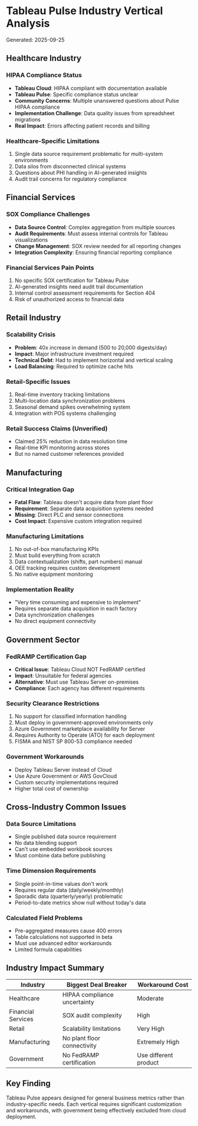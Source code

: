 # Tableau Pulse Industry Vertical Analysis

Generated: 2025-09-25

## Healthcare Industry

### HIPAA Compliance Status
- **Tableau Cloud**: HIPAA compliant with documentation available
- **Tableau Pulse**: Specific compliance status unclear
- **Community Concerns**: Multiple unanswered questions about Pulse HIPAA compliance
- **Implementation Challenge**: Data quality issues from spreadsheet migrations
- **Real Impact**: Errors affecting patient records and billing

### Healthcare-Specific Limitations
1. Single data source requirement problematic for multi-system environments
2. Data silos from disconnected clinical systems
3. Questions about PHI handling in AI-generated insights
4. Audit trail concerns for regulatory compliance

## Financial Services

### SOX Compliance Challenges
- **Data Source Control**: Complex aggregation from multiple sources
- **Audit Requirements**: Must assess internal controls for Tableau visualizations
- **Change Management**: SOX review needed for all reporting changes
- **Integration Complexity**: Ensuring financial reporting compliance

### Financial Services Pain Points
1. No specific SOX certification for Tableau Pulse
2. AI-generated insights need audit trail documentation
3. Internal control assessment requirements for Section 404
4. Risk of unauthorized access to financial data

## Retail Industry

### Scalability Crisis
- **Problem**: 40x increase in demand (500 to 20,000 digests/day)
- **Impact**: Major infrastructure investment required
- **Technical Debt**: Had to implement horizontal and vertical scaling
- **Load Balancing**: Required to optimize cache hits

### Retail-Specific Issues
1. Real-time inventory tracking limitations
2. Multi-location data synchronization problems
3. Seasonal demand spikes overwhelming system
4. Integration with POS systems challenging

### Retail Success Claims (Unverified)
- Claimed 25% reduction in data resolution time
- Real-time KPI monitoring across stores
- But no named customer references provided

## Manufacturing

### Critical Integration Gap
- **Fatal Flaw**: Tableau doesn't acquire data from plant floor
- **Requirement**: Separate data acquisition systems needed
- **Missing**: Direct PLC and sensor connections
- **Cost Impact**: Expensive custom integration required

### Manufacturing Limitations
1. No out-of-box manufacturing KPIs
2. Must build everything from scratch
3. Data contextualization (shifts, part numbers) manual
4. OEE tracking requires custom development
5. No native equipment monitoring

### Implementation Reality
- "Very time consuming and expensive to implement"
- Requires separate data acquisition in each factory
- Data synchronization challenges
- No direct equipment connectivity

## Government Sector

### FedRAMP Certification Gap
- **Critical Issue**: Tableau Cloud NOT FedRAMP certified
- **Impact**: Unsuitable for federal agencies
- **Alternative**: Must use Tableau Server on-premises
- **Compliance**: Each agency has different requirements

### Security Clearance Restrictions
1. No support for classified information handling
2. Must deploy in government-approved environments only
3. Azure Government marketplace availability for Server
4. Requires Authority to Operate (ATO) for each deployment
5. FISMA and NIST SP 800-53 compliance needed

### Government Workarounds
- Deploy Tableau Server instead of Cloud
- Use Azure Government or AWS GovCloud
- Custom security implementations required
- Higher total cost of ownership

## Cross-Industry Common Issues

### Data Source Limitations
- Single published data source requirement
- No data blending support
- Can't use embedded workbook sources
- Must combine data before publishing

### Time Dimension Requirements
- Single point-in-time values don't work
- Requires regular data (daily/weekly/monthly)
- Sporadic data (quarterly/yearly) problematic
- Period-to-date metrics show null without today's data

### Calculated Field Problems
- Pre-aggregated measures cause 400 errors
- Table calculations not supported in beta
- Must use advanced editor workarounds
- Limited formula capabilities

## Industry Impact Summary

| Industry | Biggest Deal Breaker | Workaround Cost |
|----------|---------------------|-----------------|
| Healthcare | HIPAA compliance uncertainty | Moderate |
| Financial Services | SOX audit complexity | High |
| Retail | Scalability limitations | Very High |
| Manufacturing | No plant floor connectivity | Extremely High |
| Government | No FedRAMP certification | Use different product |

## Key Finding

Tableau Pulse appears designed for general business metrics rather than industry-specific needs. Each vertical requires significant customization and workarounds, with government being effectively excluded from cloud deployment.